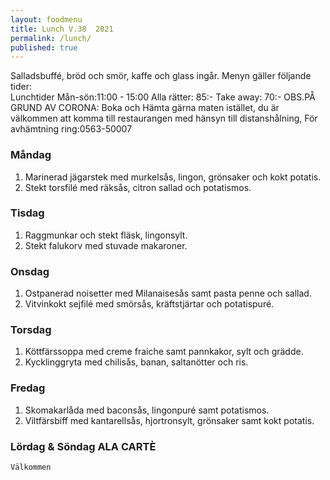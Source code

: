 ```yaml
---
layout: foodmenu
title: Lunch V.38  2021
permalink: /lunch/
published: true
---
```

Salladsbuffé, bröd och smör, kaffe och glass ingår.
Menyn gäller följande tider:  
Lunchtider  Mån-sön:11:00 - 15:00
Alla rätter: 85:- Take away: 70:-
OBS.PÅ GRUND AV CORONA: Boka och Hämta gärna maten istället, du är välkommen att komma till restaurangen med hänsyn till distanshålning, För avhämtning ring:0563-50007
                                

### Måndag
1. Marinerad jägarstek med murkelsås, lingon, grönsaker och kokt potatis.
2. Stekt torsfilé med räksås, citron sallad och potatismos.

### Tisdag
1. Raggmunkar och stekt fläsk, lingonsylt.
2. Stekt falukorv med stuvade makaroner.

### Onsdag
1. Ostpanerad noisetter med Milanaisesås samt pasta penne och sallad.
2. Vitvinkokt sejfilé med smörsås, kräftstjärtar och potatispuré.

### Torsdag
1. Köttfärssoppa med creme fraiche samt pannkakor, sylt och grädde. 
2. Kycklinggryta med chilisås, banan, saltanötter och ris.

### Fredag  
1. Skomakarlåda med baconsås, lingonpuré samt potatismos.
2. Viltfärsbiff med kantarellsås, hjortronsylt, grönsaker samt kokt potatis.


### Lördag & Söndag ALA CARTÈ

    Välkommen
    
       
    

   
    
   
     
